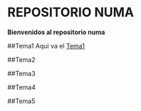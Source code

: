 # REPOSITORIO NUMA
**Bienvenidos al repositorio numa**

##Tema1
Aqui va el [Tema1](https://github.com/yvinzo/NUMA/tree/main/Practica1)

##Tema2

##Tema3

##Tema4

##Tema5

